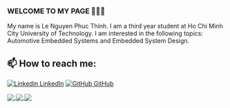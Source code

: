 ### WELCOME TO MY PAGE 👋👋👋
My name is Le Nguyen Phuc Thinh. I am a third year student at Ho Chi Minh City University of Technology. I am interested in the following topics: Automotive Embedded Systems and Embedded System Design.<br>
## 📫 How to reach me: 

[![Linkedin](https://i.stack.imgur.com/gVE0j.png) LinkedIn](https://www.linkedin.com/in/lenguyenphucthinh/) [![GitHub](https://i.stack.imgur.com/tskMh.png) GitHub](https://github.com/ThinhCSE-HCMUT)




<a href="https://github.com/LELOCQUOCTHINH/Smart_Traffic_Light">
  <!-- Change the `github-readme-stats.anuraghazra1.vercel.app` to `github-readme-stats.vercel.app`  -->
  <img align="center" src="https://github-readme-stats.vercel.app/api/pin/?username=LELOCQUOCTHINH&repo=Smart_Traffic_Light&theme=gruvbox" />
</a>   
<a href="https://github.com/ThinhCSE-HCMUT/Smart-Card-Scanning">
  <!-- Change the `github-readme-stats.anuraghazra1.vercel.app` to `github-readme-stats.vercel.app`  -->
  <img align="center" src="https://github-readme-stats.vercel.app/api/pin/?username=ThinhCSE-HCMUT&repo=Smart-Card-Scanning&theme=merko"/>
</a>
<a href="https://github.com/thienhihihihi/ltw">
  <!-- Change the `github-readme-stats.anuraghazra1.vercel.app` to `github-readme-stats.vercel.app`  -->
  <img align="center" src="https://github-readme-stats.vercel.app/api/pin/?username=thienhihihihi&repo=ltw&theme=synthwave" />
</a>
